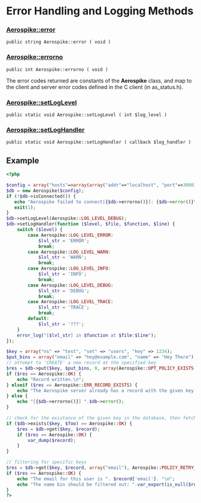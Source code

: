 
# Error Handling and Logging Methods

### [Aerospike::error](aerospike_error.md)
```
public string Aerospike::error ( void )
```

### [Aerospike::errorno](aerospike_errorno.md)
```
public int Aerospike::errorno ( void )
```

The error codes returned are constants of the **Aerospike** class, and map to
the client and server error codes defined in the C client (in as_status.h).

### [Aerospike::setLogLevel](aerospike_setloglevel.md)
```
public static void Aerospike::setLogLevel ( int $log_level )
```

### [Aerospike::setLogHandler](aerospike_setloghandler.md)
```
public static void Aerospike::setLogHandler ( callback $log_handler )
```

## Example

```php
<?php

$config = array("hosts"=>array(array("addr"=>"localhost", "port"=>3000)));
$db = new Aerospike($config);
if (!$db->isConnected()) {
   echo "Aerospike failed to connect[{$db->errorno()}]: {$db->error()}\n";
   exit(1);
}
$db->setLogLevel(Aerospike::LOG_LEVEL_DEBUG);
$db->setLogHandler(function ($level, $file, $function, $line) {
    switch ($level) {
        case Aerospike::LOG_LEVEL_ERROR:
            $lvl_str = 'ERROR';
            break;
        case Aerospike::LOG_LEVEL_WARN:
            $lvl_str = 'WARN';
            break;
        case Aerospike::LOG_LEVEL_INFO:
            $lvl_str = 'INFO';
            break;
        case Aerospike::LOG_LEVEL_DEBUG:
            $lvl_str = 'DEBUG';
            break;
        case Aerospike::LOG_LEVEL_TRACE:
            $lvl_str = 'TRACE';
            break;
        default:
            $lvl_str = '???';
    }
    error_log("[$lvl_str] in $function at $file:$line");
});

$key = array("ns" => "test", "set" => "users", "key" => 1234);
$put_bins = array("email" => "hey@example.com", "name" => "Hey There");
// attempt to 'CREATE' a new record at the specified key
$res = $db->put($key, $put_bins, 0, array(Aerospike::OPT_POLICY_EXISTS => Aerospike:POLICY_EXISTS_CREATE));
if ($res == Aerospike::OK) {
    echo "Record written.\n";
} elseif ($res == Aerospike::ERR_RECORD_EXISTS) {
    echo "The Aerospike server already has a record with the given key.\n";
} else {
    echo "[{$db->errorno()}] ".$db->error();
}

// check for the existance of the given key in the database, then fetch it
if ($db->exists($key, $foo) == Aerospike::OK) {
    $res = $db->get($key, $record);
    if ($res == Aerospike::OK) {
        var_dump($record);
    }
}

// filtering for specific keys
$res = $db->get($key, $record, array("email"), Aerospike::POLICY_RETRY_ONCE);
if ($res == Aerospike::OK) {
    echo "The email for this user is ". $record['email']. "\n";
    echo "The name bin should be filtered out: ".var_export(is_null($record['name']), true). "\n";
}
?>
```
